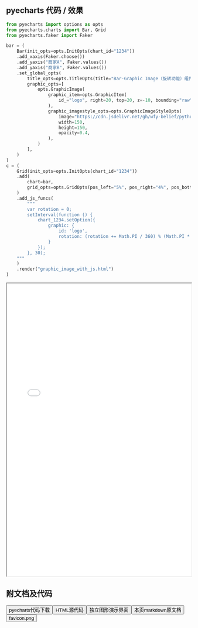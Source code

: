 
## pyecharts 代码 / 效果

```python
from pyecharts import options as opts
from pyecharts.charts import Bar, Grid
from pyecharts.faker import Faker

bar = (
    Bar(init_opts=opts.InitOpts(chart_id="1234"))
    .add_xaxis(Faker.choose())
    .add_yaxis("商家A", Faker.values())
    .add_yaxis("商家B", Faker.values())
    .set_global_opts(
        title_opts=opts.TitleOpts(title="Bar-Graphic Image（旋转功能）组件示例"),
        graphic_opts=[
            opts.GraphicImage(
                graphic_item=opts.GraphicItem(
                    id_="logo", right=20, top=20, z=-10, bounding="raw", origin=[75, 75]
                ),
                graphic_imagestyle_opts=opts.GraphicImageStyleOpts(
                    image="https://cdn.jsdelivr.net/gh/wfy-belief/python/docs/pyecharts/Graphic/favicon.png",
                    width=150,
                    height=150,
                    opacity=0.4,
                ),
            )
        ],
    )
)
c = (
    Grid(init_opts=opts.InitOpts(chart_id="1234"))
    .add(
        chart=bar,
        grid_opts=opts.GridOpts(pos_left="5%", pos_right="4%", pos_bottom="5%"),
    )
    .add_js_funcs(
        """
        var rotation = 0;
        setInterval(function () {
            chart_1234.setOption({
                graphic: {
                    id: 'logo',
                    rotation: (rotation += Math.PI / 360) % (Math.PI * 2)
                }
            });
        }, 30);
    """
    )
    .render("graphic_image_with_js.html")
)

```

<iframe width="100%" height="800px" src="/pyecharts/Graphic/graphic_image_with_js.html"></iframe>

## 附文档及代码

<a href="https://cdn.jsdelivr.net/gh/wfy-belief/python/docs/pyecharts/Graphic/graphic_image_with_js.py"><button class="mybutton">pyecharts代码下载</button></a><a href="https://cdn.jsdelivr.net/gh/wfy-belief/python/docs/pyecharts/Graphic/graphic_image_with_js.html"><button class="mybutton">HTML源代码</button></a><a href="https://python.wfyblog.cn/pyecharts/Graphic/graphic_image_with_js.html"><button class="mybutton">独立图形演示界面</button></a><a href="https://cdn.jsdelivr.net/gh/wfy-belief/python/docs/pyecharts/Graphic/graphic_image_with_js.md"><button class="mybutton">本页markdown原文档</button></a><a href="https://cdn.jsdelivr.net/gh/wfy-belief/python/docs/pyecharts/Graphic/favicon.png"><button class="mybutton">favicon.png</button></a>